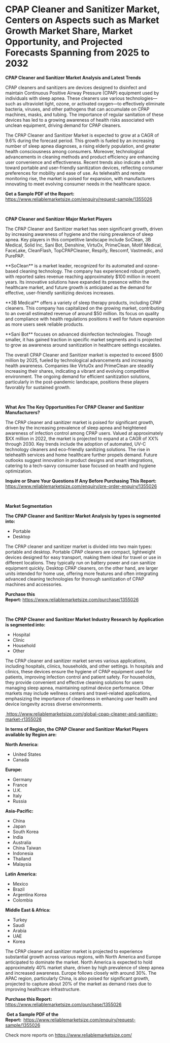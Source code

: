 <p><h1>CPAP Cleaner and Sanitizer Market, Centers on Aspects such as Market Growth Market Share, Market Opportunity, and Projected Forecasts Spanning from 2025 to 2032</h1></p><p><strong>CPAP Cleaner and Sanitizer Market Analysis and Latest Trends</strong></p>
<p><p>CPAP cleaners and sanitizers are devices designed to disinfect and maintain Continuous Positive Airway Pressure (CPAP) equipment used by individuals with sleep apnea. These cleaners use various technologies—such as ultraviolet light, ozone, or activated oxygen—to effectively eliminate bacteria, viruses, and other pathogens that can accumulate on CPAP machines, masks, and tubing. The importance of regular sanitation of these devices has led to a growing awareness of health risks associated with unclean equipment, driving demand for CPAP cleaners.</p><p>The CPAP Cleaner and Sanitizer Market is expected to grow at a CAGR of 9.6% during the forecast period. This growth is fueled by an increasing number of sleep apnea diagnoses, a rising elderly population, and greater health consciousness among consumers. Moreover, technological advancements in cleaning methods and product efficiency are enhancing user convenience and effectiveness. Recent trends also indicate a shift toward portable and user-friendly sanitization devices, reflecting consumer preferences for mobility and ease of use. As telehealth and remote monitoring rise, the market is poised for expansion, with manufacturers innovating to meet evolving consumer needs in the healthcare space.</p></p>
<p><strong>Get a Sample PDF of the Report:&nbsp;</strong> <a href="https://www.reliablemarketsize.com/enquiry/request-sample/1355026?utm_campaign=2843&utm_medium=2&utm_source=Github&utm_content=ia&utm_term=04032025&utm_id=cpap-cleaner-and-sanitizer">https://www.reliablemarketsize.com/enquiry/request-sample/1355026</a></p>
<p>&nbsp;</p>
<p><strong>CPAP Cleaner and Sanitizer Major Market Players</strong></p>
<p><p>The CPAP Cleaner and Sanitizer market has seen significant growth, driven by increasing awareness of hygiene and the rising prevalence of sleep apnea. Key players in this competitive landscape include SoClean, 3B Medical, Solid Inc, Sani Bot, Denshine, VirtuOx, PrimeClean, Motif Medical, FaceLake, CleanFlash, TopCPAPCleaner, Respify, Rescomf, Vastmedic, and PurePAP.</p><p>**SoClean** is a market leader, recognized for its automated and ozone-based cleaning technology. The company has experienced robust growth, with reported sales revenue reaching approximately $100 million in recent years. Its innovative solutions have expanded its presence within the healthcare market, and future growth is anticipated as the demand for effective, user-friendly sanitizing devices increases.</p><p>**3B Medical** offers a variety of sleep therapy products, including CPAP cleaners. This company has capitalized on the growing market, contributing to an overall estimated revenue of around $50 million. Its focus on quality and compliance with health regulations positions it well for future expansion as more users seek reliable products.</p><p>**Sani Bot** focuses on advanced disinfection technologies. Though smaller, it has gained traction in specific market segments and is projected to grow as awareness around sanitization in healthcare settings escalates. </p><p>The overall CPAP Cleaner and Sanitizer market is expected to exceed $500 million by 2025, fueled by technological advancements and increasing health awareness. Companies like VirtuOx and PrimeClean are steadily increasing their shares, indicating a vibrant and evolving competitive environment. The ongoing demand for efficient sanitization solutions, particularly in the post-pandemic landscape, positions these players favorably for sustained growth.</p></p>
<p>&nbsp;</p>
<p><strong>What Are The Key Opportunities For CPAP Cleaner and Sanitizer Manufacturers?</strong></p>
<p><p>The CPAP cleaner and sanitizer market is poised for significant growth, driven by the increasing prevalence of sleep apnea and heightened awareness of infection control among CPAP users. Valued at approximately $XX million in 2022, the market is projected to expand at a CAGR of XX% through 2030. Key trends include the adoption of automated, UV-C technology cleaners and eco-friendly sanitizing solutions. The rise in telehealth services and home healthcare further propels demand. Future outlooks suggest innovation in product designs and smart integrations, catering to a tech-savvy consumer base focused on health and hygiene optimization.</p></p>
<p><strong>Inquire or Share Your Questions If Any Before Purchasing This Report:</strong> <a href="https://www.reliablemarketsize.com/enquiry/pre-order-enquiry/1355026?utm_campaign=2843&utm_medium=2&utm_source=Github&utm_content=ia&utm_term=04032025&utm_id=cpap-cleaner-and-sanitizer">https://www.reliablemarketsize.com/enquiry/pre-order-enquiry/1355026</a></p>
<p>&nbsp;</p>
<p><strong>Market Segmentation</strong></p>
<p><strong>The CPAP Cleaner and Sanitizer Market Analysis by types is segmented into:</strong></p>
<p><ul><li>Portable</li><li>Desktop</li></ul></p>
<p><p>The CPAP cleaner and sanitizer market is divided into two main types: portable and desktop. Portable CPAP cleaners are compact, lightweight devices designed for easy transport, making them ideal for travel or use in different locations. They typically run on battery power and can sanitize equipment quickly. Desktop CPAP cleaners, on the other hand, are larger units intended for home use, offering more features and often integrating advanced cleaning technologies for thorough sanitization of CPAP machines and accessories.</p></p>
<p><strong>Purchase this Report:&nbsp;</strong><a href="https://www.reliablemarketsize.com/purchase/1355026?utm_campaign=2843&utm_medium=2&utm_source=Github&utm_content=ia&utm_term=04032025&utm_id=cpap-cleaner-and-sanitizer">https://www.reliablemarketsize.com/purchase/1355026</a></p>
<p>&nbsp;</p>
<p><strong>The CPAP Cleaner and Sanitizer Market Industry Research by Application is segmented into:</strong></p>
<p><ul><li>Hospital</li><li>Clinic</li><li>Household</li><li>Other</li></ul></p>
<p><p>The CPAP cleaner and sanitizer market serves various applications, including hospitals, clinics, households, and other settings. In hospitals and clinics, these devices ensure the hygiene of CPAP equipment used for patients, improving infection control and patient safety. For households, they provide convenient and effective cleaning solutions for users managing sleep apnea, maintaining optimal device performance. Other markets may include wellness centers and travel-related applications, emphasizing the importance of cleanliness in enhancing user health and device longevity across diverse environments.</p></p>
<p><a href="https://www.reliablemarketsize.com/global-cpap-cleaner-and-sanitizer-market-r1355026?utm_campaign=2843&utm_medium=2&utm_source=Github&utm_content=ia&utm_term=04032025&utm_id=cpap-cleaner-and-sanitizer">&nbsp;https://www.reliablemarketsize.com/global-cpap-cleaner-and-sanitizer-market-r1355026</a></p>
<p><strong>In terms of Region, the CPAP Cleaner and Sanitizer Market Players available by Region are:</strong></p>
<p>
    <p> <strong> North America: </strong>
        <ul>
            <li>United States</li>
            <li>Canada</li>
        </ul>
        </p> 
    <p> <strong> Europe: </strong>
        <ul>
            <li>Germany</li>
            <li>France</li>
            <li>U.K.</li>
            <li>Italy</li>
            <li>Russia</li>
        </ul>
        </p> 
    <p> <strong> Asia-Pacific: </strong>
        <ul>
            <li>China</li>
            <li>Japan</li>
            <li>South Korea</li>
            <li>India</li>
            <li>Australia</li>
            <li>China Taiwan</li>
            <li>Indonesia</li>
            <li>Thailand</li>
            <li>Malaysia</li>
        </ul>
        </p> 
    <p> <strong> Latin America: </strong>
        <ul>
            <li>Mexico</li>
            <li>Brazil</li>
            <li>Argentina Korea</li>
            <li>Colombia</li>
        </ul>
        </p> 
    <p> <strong> Middle East & Africa: </strong>
        <ul>
            <li>Turkey</li>
            <li>Saudi</li>
            <li>Arabia</li>
            <li>UAE</li>
            <li>Korea</li>
        </ul>
    </p>
    </p>
<p><p>The CPAP cleaner and sanitizer market is projected to experience substantial growth across various regions, with North America and Europe anticipated to dominate the market. North America is expected to hold approximately 40% market share, driven by high prevalence of sleep apnea and increased awareness. Europe follows closely with around 30%. The APAC region, particularly China, is also poised for significant growth, projected to capture about 20% of the market as demand rises due to improving healthcare infrastructure.</p></p>
<p><strong>Purchase this Report: </strong><a href="https://www.reliablemarketsize.com/purchase/1355026?utm_campaign=2843&utm_medium=2&utm_source=Github&utm_content=ia&utm_term=04032025&utm_id=cpap-cleaner-and-sanitizer">https://www.reliablemarketsize.com/purchase/1355026</a></p>
<p>&nbsp;<strong>Get a Sample PDF of the Report:&nbsp;&nbsp;</strong><a href="https://www.reliablemarketsize.com/enquiry/request-sample/1355026?utm_campaign=2843&utm_medium=2&utm_source=Github&utm_content=ia&utm_term=04032025&utm_id=cpap-cleaner-and-sanitizer">https://www.reliablemarketsize.com/enquiry/request-sample/1355026</a></p>
<p><strong></strong></p>
<p>Check more reports on <a href="https://www.reliablemarketsize.com/?utm_campaign=2843&utm_medium=2&utm_source=Github&utm_content=ia&utm_term=04032025&utm_id=cpap-cleaner-and-sanitizer">https://www.reliablemarketsize.com/</a></p>